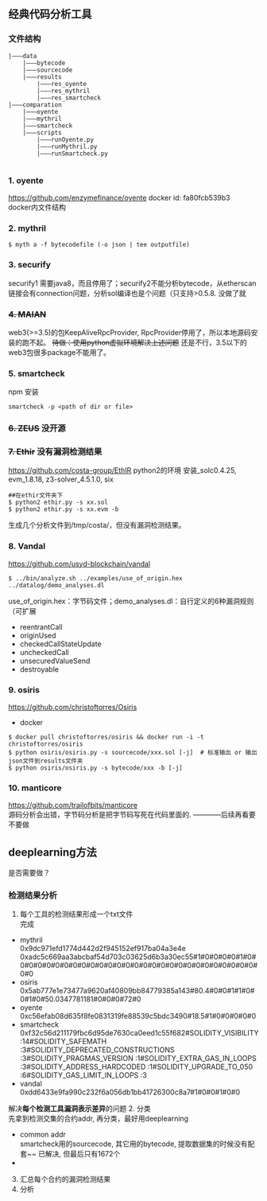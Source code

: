 
## 经典代码分析工具
### 文件结构
```
|———data
    |———bytecode
    |———sourcecode
    |———results
        |———res_oyente
        |———res_mythril
        |———res_smartcheck
|———comparation
    |———oyente
    |———mythril
    |———smartcheck
    |———scripts
        |———runOyente.py
        |———runMythril.py
        |———runSmartcheck.py
        
```
### 1. **oyente**
https://github.com/enzymefinance/oyente
docker id: fa80fcb539b3     
docker内文件结构

### 2. **mythril**
```
$ myth a -f bytecodefile (-o json | tee outputfile)
```
### 3. **securify**
securify1 需要java8，而且停用了；securify2不能分析bytecode，从etherscan链接会有connection问题，分析sol编译也是个问题（只支持>0.5.8.
没做了就

### ~~4. **MAIAN**~~
web3(>=3.5)的包KeepAliveRpcProvider, RpcProvider停用了，所以本地源码安装的跑不起。
~~待做：使用python虚拟环境解决上述问题~~ 
还是不行，3.5以下的web3包很多package不能用了。

### 5. **smartcheck**
npm 安装
```
smartcheck -p <path of dir or file> 
```

### ~~6. **ZEUS**~~ 没开源

### ~~7. **Ethir**~~ 没有漏洞检测结果
https://github.com/costa-group/EthIR
python2的环境
安装_solc0.4.25, evm_1.8.18, z3-solver_4.5.1.0, six
```shell
##在ethir文件夹下
$ python2 ethir.py -s xx.sol
$ python2 ethir.py -s xx.evm -b
```
生成几个分析文件到/tmp/costa/，但没有漏洞检测结果。

### 8. **Vandal**
https://github.com/usyd-blockchain/vandal
```
$ ../bin/analyze.sh ../examples/use_of_origin.hex ../datalog/demo_analyses.dl
```
use_of_origin.hex：字节码文件；demo_analyses.dl：自行定义的6种漏洞规则（可扩展
- reentrantCall
- originUsed
- checkedCallStateUpdate
- uncheckedCall
- unsecuredValueSend
- destroyable

### 9. **osiris**
https://github.com/christoftorres/Osiris
- docker
```shell
$ docker pull christoftorres/osiris && docker run -i -t christoftorres/osiris
$ python osiris/osiris.py -s sourcecode/xxx.sol [-j]  # 标准输出 or 输出json文件到results文件夹
$ python osiris/osiris.py -s bytecode/xxx -b [-j]
```
### 10. **manticore**
https://github.com/trailofbits/manticore    
源码分析会出错，字节码分析是把字节码写死在代码里面的. ————后续再看要不要做

## deeplearning方法
是否需要做？

### 检测结果分析
1. 每个工具的检测结果形成一个txt文件    
完成
- mythril   
0x9dc971efd1774d442d2f945152ef917ba04a3e4e
0xadc5c669aa3abcbaf54d703c03625d6b3a30ec55#1#0#0#0#0#1#0#0#0#0#0#0#0#0#0#0#0#0#0#0#0#0#0#0#0#0#0#0#0#0#0#0#0#0#0#0
- osiris    
0x5ab777e1e73477a9620af40809bb84779385a143#80.4#0#0#1#1#0#0#1#0#50.0347781181#0#0#0#72#0
- oyente    
0xc56efab08d635f8fe0831319fe88539c5bdc3490#18.5#1#0#0#0#0#0
- smartcheck    
0xf32c56d211179fbc6d95de7630ca0eed1c55f682#SOLIDITY_VISIBILITY :14#SOLIDITY_SAFEMATH :3#SOLIDITY_DEPRECATED_CONSTRUCTIONS :3#SOLIDITY_PRAGMAS_VERSION :1#SOLIDITY_EXTRA_GAS_IN_LOOPS :3#SOLIDITY_ADDRESS_HARDCODED :1#SOLIDITY_UPGRADE_TO_050 :6#SOLIDITY_GAS_LIMIT_IN_LOOPS :3
- vandal    
0xdd6433e9fa990c232f6a056db1bb41726300c8a7#1#0#0#1#0#0

解决**每个检测工具漏洞表示差异**的问题
2. 分类     
先拿到检测交集的合约addr, 再分类，最好用deeplearning
- common addr   
smartcheck用的sourcecode, 其它用的bytecode, 提取数据集的时候没有配套~~
已解决, 但最后只有1672个
- 
3. 汇总每个合约的漏洞检测结果
4. 分析
